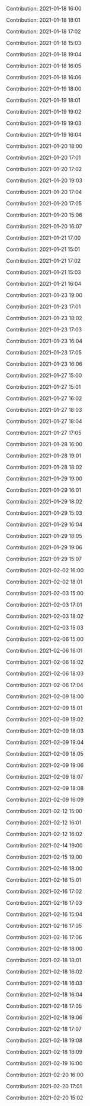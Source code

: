 Contribution: 2021-01-18 16:00

Contribution: 2021-01-18 18:01

Contribution: 2021-01-18 17:02

Contribution: 2021-01-18 15:03

Contribution: 2021-01-18 19:04

Contribution: 2021-01-18 16:05

Contribution: 2021-01-18 16:06

Contribution: 2021-01-19 18:00

Contribution: 2021-01-19 18:01

Contribution: 2021-01-19 19:02

Contribution: 2021-01-19 19:03

Contribution: 2021-01-19 16:04

Contribution: 2021-01-20 18:00

Contribution: 2021-01-20 17:01

Contribution: 2021-01-20 17:02

Contribution: 2021-01-20 19:03

Contribution: 2021-01-20 17:04

Contribution: 2021-01-20 17:05

Contribution: 2021-01-20 15:06

Contribution: 2021-01-20 16:07

Contribution: 2021-01-21 17:00

Contribution: 2021-01-21 15:01

Contribution: 2021-01-21 17:02

Contribution: 2021-01-21 15:03

Contribution: 2021-01-21 16:04

Contribution: 2021-01-23 19:00

Contribution: 2021-01-23 17:01

Contribution: 2021-01-23 18:02

Contribution: 2021-01-23 17:03

Contribution: 2021-01-23 16:04

Contribution: 2021-01-23 17:05

Contribution: 2021-01-23 16:06

Contribution: 2021-01-27 15:00

Contribution: 2021-01-27 15:01

Contribution: 2021-01-27 16:02

Contribution: 2021-01-27 18:03

Contribution: 2021-01-27 18:04

Contribution: 2021-01-27 17:05

Contribution: 2021-01-28 16:00

Contribution: 2021-01-28 19:01

Contribution: 2021-01-28 18:02

Contribution: 2021-01-29 19:00

Contribution: 2021-01-29 16:01

Contribution: 2021-01-29 18:02

Contribution: 2021-01-29 15:03

Contribution: 2021-01-29 16:04

Contribution: 2021-01-29 18:05

Contribution: 2021-01-29 19:06

Contribution: 2021-01-29 15:07

Contribution: 2021-02-02 16:00

Contribution: 2021-02-02 18:01

Contribution: 2021-02-03 15:00

Contribution: 2021-02-03 17:01

Contribution: 2021-02-03 18:02

Contribution: 2021-02-03 15:03

Contribution: 2021-02-06 15:00

Contribution: 2021-02-06 16:01

Contribution: 2021-02-06 18:02

Contribution: 2021-02-06 18:03

Contribution: 2021-02-06 17:04

Contribution: 2021-02-09 18:00

Contribution: 2021-02-09 15:01

Contribution: 2021-02-09 19:02

Contribution: 2021-02-09 18:03

Contribution: 2021-02-09 19:04

Contribution: 2021-02-09 18:05

Contribution: 2021-02-09 19:06

Contribution: 2021-02-09 18:07

Contribution: 2021-02-09 18:08

Contribution: 2021-02-09 16:09

Contribution: 2021-02-12 15:00

Contribution: 2021-02-12 16:01

Contribution: 2021-02-12 16:02

Contribution: 2021-02-14 19:00

Contribution: 2021-02-15 19:00

Contribution: 2021-02-16 18:00

Contribution: 2021-02-16 15:01

Contribution: 2021-02-16 17:02

Contribution: 2021-02-16 17:03

Contribution: 2021-02-16 15:04

Contribution: 2021-02-16 17:05

Contribution: 2021-02-16 17:06

Contribution: 2021-02-18 18:00

Contribution: 2021-02-18 18:01

Contribution: 2021-02-18 16:02

Contribution: 2021-02-18 16:03

Contribution: 2021-02-18 16:04

Contribution: 2021-02-18 17:05

Contribution: 2021-02-18 19:06

Contribution: 2021-02-18 17:07

Contribution: 2021-02-18 19:08

Contribution: 2021-02-18 18:09

Contribution: 2021-02-19 16:00

Contribution: 2021-02-20 16:00

Contribution: 2021-02-20 17:01

Contribution: 2021-02-20 15:02

